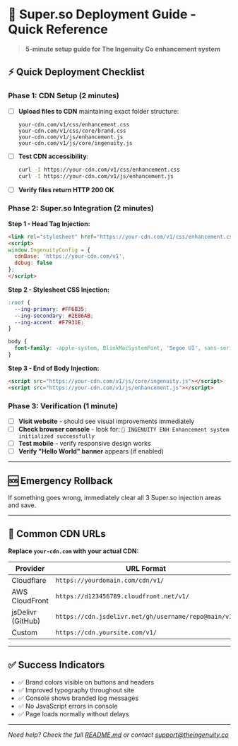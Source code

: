 # 🚀 Super.so Deployment Guide - Quick Reference

> **5-minute setup guide for The Ingenuity Co enhancement system**

## ⚡ Quick Deployment Checklist

### Phase 1: CDN Setup (2 minutes)

- [ ] **Upload files to CDN** maintaining exact folder structure:
  ```
  your-cdn.com/v1/css/enhancement.css
  your-cdn.com/v1/css/core/brand.css
  your-cdn.com/v1/js/enhancement.js
  your-cdn.com/v1/js/core/ingenuity.js
  ```

- [ ] **Test CDN accessibility**:
  ```bash
  curl -I https://your-cdn.com/v1/css/enhancement.css
  curl -I https://your-cdn.com/v1/js/enhancement.js
  ```

- [ ] **Verify files return HTTP 200 OK**

### Phase 2: Super.so Integration (2 minutes)

**Step 1 - Head Tag Injection:**
```html
<link rel="stylesheet" href="https://your-cdn.com/v1/css/enhancement.css">
<script>
window.IngenuityConfig = {
  cdnBase: 'https://your-cdn.com/v1',
  debug: false
};
</script>
```

**Step 2 - Stylesheet CSS Injection:**
```css
:root {
  --ing-primary: #FF6B35;
  --ing-secondary: #2E86AB;
  --ing-accent: #F7931E;
}

body {
  font-family: -apple-system, BlinkMacSystemFont, 'Segoe UI', sans-serif !important;
}
```

**Step 3 - End of Body Injection:**
```html
<script src="https://your-cdn.com/v1/js/core/ingenuity.js"></script>
<script src="https://your-cdn.com/v1/js/enhancement.js"></script>
```

### Phase 3: Verification (1 minute)

- [ ] **Visit website** - should see visual improvements immediately
- [ ] **Check browser console** - look for: `🚀 INGENUITY ENH Enhancement system initialized successfully`
- [ ] **Test mobile** - verify responsive design works
- [ ] **Verify "Hello World" banner** appears (if enabled)

---

## 🆘 Emergency Rollback

If something goes wrong, immediately clear all 3 Super.so injection areas and save.

---

## 🔧 Common CDN URLs

**Replace `your-cdn.com` with your actual CDN:**

| Provider | URL Format |
|----------|------------|
| Cloudflare | `https://yourdomain.com/cdn/v1/` |
| AWS CloudFront | `https://d123456789.cloudfront.net/v1/` |
| jsDelivr (GitHub) | `https://cdn.jsdelivr.net/gh/username/repo@main/v1/` |
| Custom | `https://cdn.yoursite.com/v1/` |

---

## ✅ Success Indicators

- ✅ Brand colors visible on buttons and headers
- ✅ Improved typography throughout site
- ✅ Console shows branded log messages
- ✅ No JavaScript errors in console
- ✅ Page loads normally without delays

---

*Need help? Check the full [README.md](README.md) or contact support@theingenuity.co*